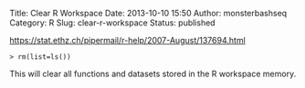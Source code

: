 Title: Clear R Workspace
Date: 2013-10-10 15:50
Author: monsterbashseq
Category: R
Slug: clear-r-workspace
Status: published

https://stat.ethz.ch/pipermail/r-help/2007-August/137694.html

    > rm(list=ls())

This will clear all functions and datasets stored in the R workspace
memory.
